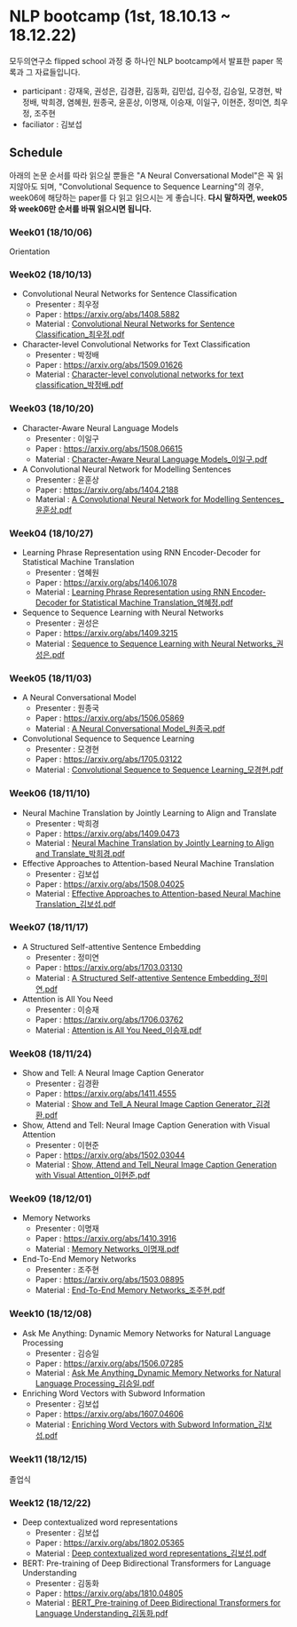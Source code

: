# NLP bootcamp (1st, 18.10.13 ~ 18.12.22)
모두의연구소 flipped school 과정 중 하나인 NLP bootcamp에서 발표한 paper 목록과 그 자료들입니다.

+ participant : 강재욱, 권성은, 김경환, 김동화, 김민섭, 김수정, 김승일, 모경현, 박정배, 박희경, 염혜원, 원종국, 윤훈상, 이명재, 이승재, 이일구, 이현준, 정미연, 최우정, 조주현
+ faciliator : 김보섭

## Schedule
아래의 논문 순서를 따라 읽으실 뿐들은 "A Neural Conversational Model"은 꼭 읽지않아도 되며, "Convolutional Sequence to Sequence Learning"의 경우, week06에 해당하는 paper를 다 읽고 읽으시는 게 좋습니다. **다시 말하자면, week05와 week06만 순서를 바꿔 읽으시면 됩니다.**

### Week01 (18/10/06)
Orientation
### Week02 (18/10/13)
+ Convolutional Neural Networks for Sentence Classification
  - Presenter : 최우정 
  - Paper : https://arxiv.org/abs/1408.5882
  - Material : [Convolutional Neural Networks for Sentence Classification_최우정.pdf](https://github.com/modulabs/NLP-bootcamp/blob/master/1st/week02/Convolutional%20Neural%20Networks%20for%20Sentence%20Classification_%EC%B5%9C%EC%9A%B0%EC%A0%95.pdf)
+ Character-level Convolutional Networks for Text Classification
  - Presenter : 박정배
  - Paper : https://arxiv.org/abs/1509.01626
  - Material :  [Character-level convolutional networks for text classification_박정배.pdf](https://github.com/modulabs/NLP-bootcamp/blob/master/1st/week02/Character-level%20convolutional%20networks%20for%20text%20classification_%EB%B0%95%EC%A0%95%EB%B0%B0.pdf)
### Week03 (18/10/20)
+ Character-Aware Neural Language Models
  - Presenter : 이일구
  - Paper : https://arxiv.org/abs/1508.06615
  - Material : [Character-Aware Neural Language Models_이일구.pdf](https://github.com/modulabs/NLP-bootcamp/blob/master/1st/week03/Character-Aware%20Neural%20Language%20Models_%EC%9D%B4%EC%9D%BC%EA%B5%AC.pdf)
+ A Convolutional Neural Network for Modelling Sentences
  - Presenter : 윤훈상
  - Paper : https://arxiv.org/abs/1404.2188
  - Material : [A Convolutional Neural Network for Modelling Sentences_윤훈상.pdf](https://github.com/modulabs/NLP-bootcamp/blob/master/1st/week03/A%20Convolutional%20Neural%20Network%20for%20Modelling%20Sentences_%EC%9C%A4%ED%9B%88%EC%83%81.pdf)
### Week04 (18/10/27)
+ Learning Phrase Representation using RNN Encoder-Decoder for Statistical Machine Translation
	- Presenter : 염혜원
	- Paper : https://arxiv.org/abs/1406.1078
	- Material : [Learning Phrase Representation using RNN Encoder-Decoder for Statistical Machine Translation_염혜정.pdf](https://github.com/modulabs/NLP-bootcamp/blob/master/1st/week04/Learning%20Phrase%20Representation%20using%20RNN%20Encoder-Decoder%20for%20Statistical%20Machine%20Translation_%EC%97%BC%ED%98%9C%EC%A0%95.pdf) 
+ Sequence to Sequence Learning with Neural Networks
	- Presenter : 권성은
	- Paper : https://arxiv.org/abs/1409.3215
	- Material :  [Sequence to Sequence Learning with Neural Networks_권성은.pdf](https://github.com/modulabs/NLP-bootcamp/blob/master/1st/week04/Sequence%20to%20Sequence%20Learning%20with%20Neural%20Networks_%EA%B6%8C%EC%84%B1%EC%9D%80.pdf)
### Week05 (18/11/03)
+ A Neural Conversational Model
	- Presenter : 원종국
	- Paper : https://arxiv.org/abs/1506.05869
	- Material : [A Neural Conversational Model_원종국.pdf](https://github.com/modulabs/NLP-bootcamp/blob/master/1st/week05/A%20Neural%20Conversational%20Model_%EC%9B%90%EC%A2%85%EA%B5%AD.pdf)
+ Convolutional Sequence to Sequence Learning
	- Presenter : 모경현
	- Paper : https://arxiv.org/abs/1705.03122
	- Material : [Convolutional Sequence to Sequence Learning_모경현.pdf](https://github.com/modulabs/NLP-bootcamp/blob/master/1st/week05/Convolutional%20Sequence%20to%20Sequence%20Learning_%EB%AA%A8%EA%B2%BD%ED%98%84.pdf) 
### Week06 (18/11/10)
+ Neural Machine Translation by Jointly Learning to Align and Translate
	- Presenter : 박희경
	- Paper : https://arxiv.org/abs/1409.0473
	- Material : [Neural Machine Translation by Jointly Learning to Align and Translate_박희경.pdf](https://github.com/modulabs/NLP-bootcamp/blob/master/1st/week06/Neural%20Machine%20Translation%20by%20Jointly%20Learning%20to%20Align%20and%20Translate_%EB%B0%95%ED%9D%AC%EA%B2%BD.pdf)
+ Effective Approaches to Attention-based Neural Machine Translation
	- Presenter : 김보섭
	- Paper : https://arxiv.org/abs/1508.04025
	- Material : [Effective Approaches to Attention-based Neural Machine Translation_김보섭.pdf](https://github.com/modulabs/NLP-bootcamp/blob/master/1st/week06/Effective%20Approaches%20to%20Attention-based%20Neural%20Machine%20Translation_%EA%B9%80%EB%B3%B4%EC%84%AD.pdf)
### Week07 (18/11/17)
+ A Structured Self-attentive Sentence Embedding
  - Presenter : 정미연
  - Paper : https://arxiv.org/abs/1703.03130
  - Material : [A Structured Self-attentive Sentence Embedding_정미연.pdf](https://github.com/modulabs/NLP-bootcamp/blob/master/1st/week07/A%20Structured%20Self-attentive%20Sentence%20Embedding_%EC%A0%95%EB%AF%B8%EC%97%B0.pdf)
+ Attention is All You Need
  - Presenter : 이승재
  - Paper : https://arxiv.org/abs/1706.03762
  - Material : [Attention is All You Need_이승재.pdf](https://github.com/modulabs/NLP-bootcamp/blob/master/1st/week07/Attention%20is%20All%20You%20Need_%EC%9D%B4%EC%8A%B9%EC%9E%AC.pdf) 
### Week08 (18/11/24)
+ Show and Tell: A Neural Image Caption Generator
	- Presenter : 김경환
	- Paper : https://arxiv.org/abs/1411.4555
	- Material : [Show and Tell_A Neural Image Caption Generator_김경환.pdf](https://github.com/modulabs/NLP-bootcamp/blob/master/1st/week08/Show%20and%20Tell_A%20Neural%20Image%20Caption%20Generator_%EA%B9%80%EA%B2%BD%ED%99%98.pdf)
+ Show, Attend and Tell: Neural Image Caption Generation with Visual Attention
	- Presenter : 이현준
	- Paper : https://arxiv.org/abs/1502.03044
	- Material : [Show, Attend and Tell_Neural Image Caption Generation with Visual Attention_이현준.pdf](https://github.com/modulabs/NLP-bootcamp/blob/master/1st/week08/Show%2C%20Attend%20and%20Tell_Neural%20Image%20Caption%20Generation%20with%20Visual%20Attention_%EC%9D%B4%ED%98%84%EC%A4%80.pdf)
### Week09 (18/12/01)
+ Memory Networks
	- Presenter : 이명재
	- Paper : https://arxiv.org/abs/1410.3916
	- Material : [Memory Networks_이명재.pdf](https://github.com/modulabs/NLP-bootcamp/blob/master/1st/week09/Memory%20Networks_%EC%9D%B4%EB%AA%85%EC%9E%AC.pdf)
+ End-To-End Memory Networks
	- Presenter : 조주현
	- Paper : https://arxiv.org/abs/1503.08895
	- Material : [End-To-End Memory Networks_조주현.pdf](https://github.com/modulabs/NLP-bootcamp/blob/master/1st/week09/End-To-End%20Memory%20Networks_%EC%A1%B0%EC%A3%BC%ED%98%84.pdf)
### Week10 (18/12/08)
+ Ask Me Anything: Dynamic Memory Networks for Natural Language Processing
	- Presenter : 김승일
	- Paper : https://arxiv.org/abs/1506.07285
	- Material : [Ask Me Anything_Dynamic Memory Networks for Natural Language Processing_김승일.pdf](https://github.com/modulabs/NLP-bootcamp/blob/master/1st/week10/Ask%20Me%20Anything_Dynamic%20Memory%20Networks%20for%20Natural%20Language%20Processing_%EA%B9%80%EC%8A%B9%EC%9D%BC.pdf)
+ Enriching Word Vectors with Subword Information
	- Presenter :  김보섭
	- Paper : https://arxiv.org/abs/1607.04606
	- Material : [Enriching Word Vectors with Subword Information_김보섭.pdf](https://github.com/modulabs/NLP-bootcamp/blob/master/1st/week10/Enriching%20Word%20Vectors%20with%20Subword%20Information_%EA%B9%80%EB%B3%B4%EC%84%AD.pdf)
### Week11 (18/12/15)
졸업식
### Week12 (18/12/22)
+ Deep contextualized word representations
	- Presenter : 김보섭
	- Paper : https://arxiv.org/abs/1802.05365
	- Material : [Deep contextualized word representations_김보섭.pdf](https://github.com/modulabs/NLP-bootcamp/blob/master/1st/week12/Deep%20contextualized%20word%20representations_%EA%B9%80%EB%B3%B4%EC%84%AD.pdf)
+ BERT: Pre-training of Deep Bidirectional Transformers for Language Understanding
	- Presenter : 김동화
	- Paper : https://arxiv.org/abs/1810.04805
	- Material : [BERT_Pre-training of Deep Bidirectional Transformers for Language Understanding_김동화.pdf](https://github.com/modulabs/NLP-bootcamp/blob/master/1st/week12/BERT_Pre-training%20of%20Deep%20Bidirectional%20Transformers%20for%20Language%20Understanding_%EA%B9%80%EB%8F%99%ED%99%94.pdf) 

